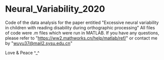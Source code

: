 # Neural_Variability_2020
Code of the data analysis for the paper entitled "Excessive neural variability in children with reading disability during orthographic processing"
All files of code were  .m files which were run in MATLAB.
If you have any questions, please refer to "https://ww2.mathworks.cn/help/matlab/ref/" or contact me by "wuyu37@mail2.sysu.edu.cn"  

Love & Peace
^_^
